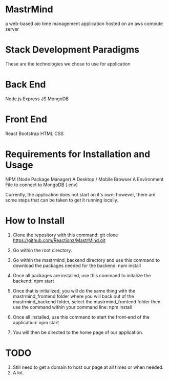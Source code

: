 # MastrMind
a web-based aio time management application hosted on an aws compute server

# Stack Development Paradigms
These are the technologies we chose to use for application
# Back End
Node.js 
Express JS
MongoDB

# Front End 
React
Bootstrap
HTML
CSS

# Requirements for Installation and Usage
NPM (Node Package Manager)
A Desktop / Mobile Browser
A Environment File to connect to MongoDB (.env)

Currently, the application does not start on it's own; however, there are some steps that can be taken to get it running locally.

# How to Install

1. Clone the repository with this command: git clone https://github.com/Reactionz/MastrMind.git

2. Go within the root directory.

3. Go within the mastrmind_backend directory and use this command to download the packages needed for the backend: npm install

4. Once all packages are installed, use this command to initalize the backend: npm start

5. Once that is initiallzed, you will do the same thing with the mastrmind_frontend folder where you will back out of the mastrmind_backend folder, select the mastrmind_frontend folder then use the command within your command line: npm install

6. Once all installed, use this command to start the front-end of the application: npm start

7. You will then be directed to the home page of our application.

# TODO

1. Still need to get a domain to host our page at all times or when needed.
2. A lot.


